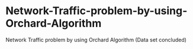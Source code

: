 # Network-Traffic-problem-by-using-Orchard-Algorithm
Network Traffic problem by using Orchard Algorithm (Data set concluded)
